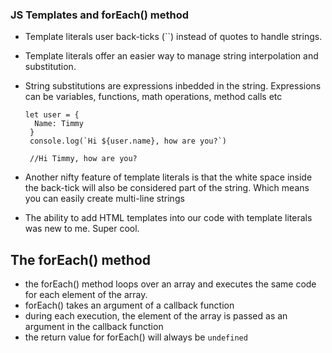 ### JS Templates and forEach() method
* Template literals user back-ticks (``) instead of quotes to handle strings. 
* Template literals offer an easier way to manage string interpolation and substitution. 
* String substitutions are expressions inbedded in the string. Expressions can be variables, functions, math operations, method calls etc
 
    ``` 
    let user = {
      Name: Timmy
     }
     console.log(`Hi ${user.name}, how are you?`)

     //Hi Timmy, how are you?

* Another nifty feature of template literals is that the white space inside the back-tick will also be considered part of the string. Which means you can easily create multi-line strings

* The ability to add HTML templates into our code with template literals was new to me. Super cool.

## The forEach() method

* the forEach() method loops over an array and executes the same code for each element of the array.
* forEach() takes an argument of a callback function
* during each execution, the element of the array is passed as an argument in the callback function
* the return value for forEach() will always be `undefined`